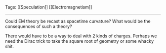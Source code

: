Tags: [[Speculation]] [[Electromagnetism]]
___
Could EM theory be recast as spacetime curvature? What would be the consequences of such a theory? 

There would have to be a way to deal with 2 kinds of charges. Perhaps we need the Dirac trick to take the square root of geometry or some whacky shit. 
